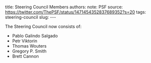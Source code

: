 title: Steering Council Members
authors: 
note: PSF
source: https://twitter.com/ThePSF/status/1471454352837689352?s=20
tags: steering-council
slug: ---


The Steering Council now consists of:

- Pablo Galindo Salgado
- Petr Viktorin
- Thomas Wouters
- Gregory P. Smith
- Brett Cannon

